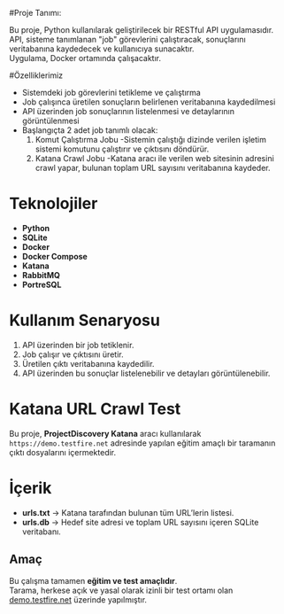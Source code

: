 
#Proje Tanımı:

Bu proje, Python kullanılarak geliştirilecek bir RESTful API uygulamasıdır.  
API, sisteme tanımlanan "job" görevlerini çalıştıracak, sonuçlarını veritabanına kaydedecek ve kullanıcıya sunacaktır.  
Uygulama, Docker ortamında çalışacaktır.

#Özelliklerimiz
- Sistemdeki job görevlerini tetikleme ve çalıştırma
- Job çalışınca üretilen sonuçların belirlenen veritabanına kaydedilmesi
- API üzerinden job sonuçlarının listelenmesi ve detaylarının görüntülenmesi
- Başlangıçta 2 adet job tanımlı olacak:
  1. Komut Çalıştırma Jobu
     -Sistemin çalıştığı dizinde verilen işletim sistemi komutunu çalıştırır ve çıktısını döndürür.
  2. Katana Crawl Jobu
     -Katana aracı ile verilen web sitesinin adresini crawl yapar, bulunan toplam URL sayısını veritabanına kaydeder.


# Teknolojiler
- **Python** 
- **SQLite** 
- **Docker**
- **Docker Compose**
- **Katana**
- **RabbitMQ**
- **PortreSQL**

# Kullanım Senaryosu
1. API üzerinden bir job tetiklenir.
2. Job çalışır ve çıktısını üretir.
3. Üretilen çıktı veritabanına kaydedilir.
4. API üzerinden bu sonuçlar listelenebilir ve detayları görüntülenebilir.


# Katana URL Crawl Test

Bu proje, **ProjectDiscovery Katana** aracı kullanılarak  
`https://demo.testfire.net` adresinde yapılan eğitim amaçlı bir taramanın  
çıktı dosyalarını içermektedir.

# İçerik
- **urls.txt** → Katana tarafından bulunan tüm URL’lerin listesi.
- **urls.db** → Hedef site adresi ve toplam URL sayısını içeren SQLite veritabanı.

## Amaç
Bu çalışma tamamen **eğitim ve test amaçlıdır**.  
Tarama, herkese açık ve yasal olarak izinli bir test ortamı olan  
[demo.testfire.net](https://demo.testfire.net) üzerinde yapılmıştır.


